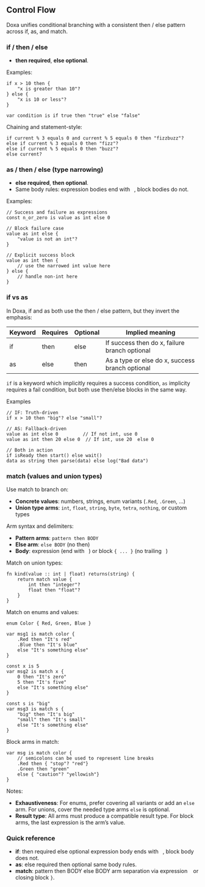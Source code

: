 ## Control Flow

Doxa unifies conditional branching with a consistent then / else pattern across if, as, and match.

### if / then / else

- **then required**, **else optional**.

Examples:

```doxa
if x > 10 then {
    "x is greater than 10"?
} else {
    "x is 10 or less"?
}

var condition is if true then "true" else "false"
```

Chaining and statement-style:

```doxa
if current % 3 equals 0 and current % 5 equals 0 then "fizzbuzz"?
else if current % 3 equals 0 then "fizz"?
else if current % 5 equals 0 then "buzz"?
else current?
```

### as / then / else (type narrowing)

- **else required**, **then optional**.
- Same body rules: expression bodies end with ` `, block bodies do not.

Examples:

```doxa
// Success and failure as expressions
const n_or_zero is value as int else 0

// Block failure case
value as int else {
    "value is not an int"?
}

// Explicit success block
value as int then {
    // use the narrowed int value here
} else {
    // handle non-int here
}
```

### if vs as

In Doxa, if and as both use the then / else pattern, but they invert the emphasis:

| Keyword | Requires | Optional | Implied meaning                                 |
| ------- | -------- | -------- | ----------------------------------------------- |
| if      | then     | else     | If success then do x, failure branch optional   |
| as      | else     | then     | As a type or else do x, success branch optional |

`if` is a keyword which implicitly requires a success condition, `as` implicity requires a fail condition, but both use then/else blocks in the same way.

Examples

```
// IF: Truth-driven
if x > 10 then "big"? else "small"?

// AS: Fallback-driven
value as int else 0         // If not int, use 0
value as int then 20 else 0  // If int, use 20  else 0

// Both in action
if isReady then start() else wait()
data as string then parse(data) else log("Bad data")
```

### match (values and union types)

Use match to branch on:

- **Concrete values**: numbers, strings, enum variants (`.Red`, `.Green`, ...)
- **Union type arms**: `int`, `float`, `string`, `byte`, `tetra`, `nothing`, or custom types

Arm syntax and delimiters:

- **Pattern arms**: `pattern then BODY`
- **Else arm**: `else BODY` (no then)
- **Body**: expression (end with ` `) or block `{ ... }` (no trailing ` `)

Match on union types:

```doxa
fn kind(value :: int | float) returns(string) {
    return match value {
        int then "integer"?
        float then "float"?
    }
}
```

Match on enums and values:

```doxa
enum Color { Red, Green, Blue }

var msg1 is match color {
    .Red then "It's red"
    .Blue then "It's blue"
    else "It's something else"
}

const x is 5
var msg2 is match x {
    0 then "It's zero"
    5 then "It's five"
    else "It's something else"
}

const s is "big"
var msg3 is match s {
    "big" then "It's big"
    "small" then "It's small"
    else "It's something else"
}
```

Block arms in match:

```doxa
var msg is match color {
    // semicolons can be used to represent line breaks
    .Red then { "stop"? "red"}
    .Green then "green"
    else { "caution"? "yellowish"}
}
```

Notes:

- **Exhaustiveness**: For enums, prefer covering all variants or add an `else` arm. For unions, cover the needed type arms `else` is optional.
- **Result type**: All arms must produce a compatible result type. For block arms, the last expression is the arm’s value.

### Quick reference

- **if**: then required else optional expression body ends with ` `, block body does not.
- **as**: else required then optional same body rules.
- **match**: pattern then BODY else BODY arm separation via expression ` ` or closing block `}`.
